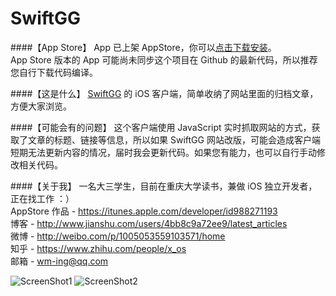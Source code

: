 # SwiftGG

####【App Store】
App 已上架 AppStore，你可以[点击下载安装](https://itunes.apple.com/app/id1092408981)。
<br>App Store 版本的 App 可能尚未同步这个项目在 Github 的最新代码，所以推荐您自行下载代码编译。

####【这是什么】
[SwiftGG](http://swift.gg) 的 iOS 客户端，简单收纳了网站里面的归档文章，方便大家浏览。

####【可能会有的问题】
这个客户端使用 JavaScript 实时抓取网站的方式，获取了文章的标题、链接等信息，所以如果 SwiftGG 网站改版，可能会造成客户端短期无法更新内容的情况，届时我会更新代码。如果您有能力，也可以自行手动修改相关代码。

####【关于我】
一名大三学生，目前在重庆大学读书，兼做 iOS 独立开发者，正在找工作 ：）
<br>AppStore 作品 - https://itunes.apple.com/developer/id988271193
<br>博客 - http://www.jianshu.com/users/4bb8c9a72ee9/latest_articles
<br>微博 - http://weibo.com/p/1005053559103571/home
<br>知乎 - https://www.zhihu.com/people/x_os
<br>邮箱 - wm-ing@qq.com

![ScreenShot1](http://i.imgur.com/2dMG1hA.jpg)
![ScreenShot2](http://i.imgur.com/Kv9dWk9.jpg)
